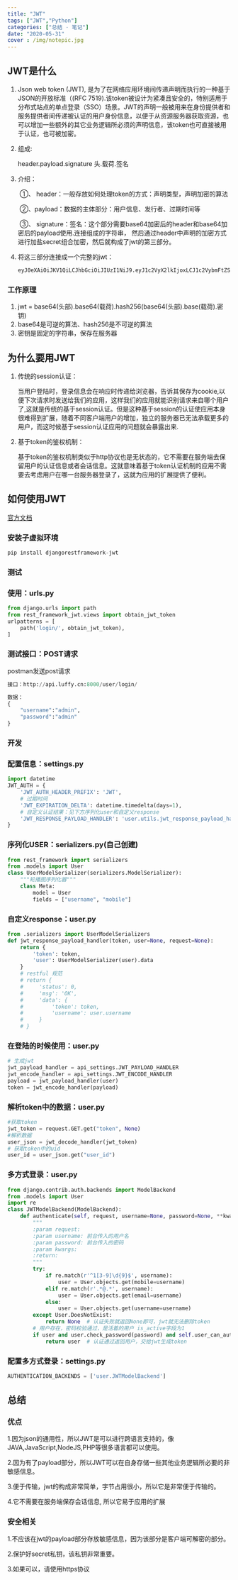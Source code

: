 ```yaml
---
title: "JWT"
tags: ["JWT","Python"]
categories: ["总结 · 笔记"]
date: "2020-05-31"
cover : /img/notepic.jpg
---
```


## JWT是什么

1. Json web token (JWT), 是为了在网络应用环境间传递声明而执行的一种基于JSON的开放标准（(RFC 7519).该token被设计为紧凑且安全的，特别适用于分布式站点的单点登录（SSO）场景。JWT的声明一般被用来在身份提供者和服务提供者间传递被认证的用户身份信息，以便于从资源服务器获取资源，也可以增加一些额外的其它业务逻辑所必须的声明信息，该token也可直接被用于认证，也可被加密。

2. 组成:

    header.payload.signature 头.载荷.签名

3. 介绍：

   ​	①、 header：一般存放如何处理token的方式：声明类型，声明加密的算法 

   ​	②、payload：数据的主体部分：用户信息、发行者、过期时间等

   ​	③、 signature：签名：这个部分需要base64加密后的header和base64加密后的payload使用.连接组成的字符串，	然后通过header中声明的加密方式进行加盐secret组合加密，然后就构成了jwt的第三部分。

4. 将这三部分连接成一个完整的jwt：

   ```python
   eyJ0eXAiOiJKV1QiLCJhbGciOiJIUzI1NiJ9.eyJ1c2VyX2lkIjoxLCJ1c2VybmFtZSI6Im93ZW4iLCJleHAiOjE1NTgzMDM1NDR9.4j5QypLwufjpqoScwUB9LYiuhYcTw1y4dPrvnv7DUyo
   ```

### 工作原理

1. jwt = base64(头部).base64(载荷).hash256(base64(头部).base(载荷).密钥)
2. base64是可逆的算法、hash256是不可逆的算法
3. 密钥是固定的字符串，保存在服务器

## 为什么要用JWT

1. 传统的session认证：

   当用户登陆时，登录信息会在响应时传递给浏览器，告诉其保存为cookie,以便下次请求时发送给我们的应用，这样我们的应用就能识别请求来自哪个用户了,这就是传统的基于session认证。但是这种基于session的认证使应用本身很难得到扩展，随着不同客户端用户的增加，独立的服务器已无法承载更多的用户，而这时候基于session认证应用的问题就会暴露出来.

2. 基于token的鉴权机制：

   基于token的鉴权机制类似于http协议也是无状态的，它不需要在服务端去保留用户的认证信息或者会话信息。这就意味着基于token认证机制的应用不需要去考虑用户在哪一台服务器登录了，这就为应用的扩展提供了便利。

## 如何使用JWT

[官方文档](https://github.com/jpadilla/django-rest-framework-jwt)

### 安装子虚拟环境

```python
pip install djangorestframework-jwt
```

### 测试

### 使用：urls.py

```python
from django.urls import path
from rest_framework_jwt.views import obtain_jwt_token
urlpatterns = [
    path('login/', obtain_jwt_token),
]
```

### 测试接口：POST请求

postman发送post请求

```python
接口：http://api.luffy.cn:8000/user/login/

数据：
{
    "username":"admin",
    "password":"admin"
}
```

### 开发

### 配置信息：settings.py

```python
import datetime
JWT_AUTH = {
    'JWT_AUTH_HEADER_PREFIX': 'JWT',
    # 过期时间
    'JWT_EXPIRATION_DELTA': datetime.timedelta(days=1),
    # 自定义认证结果：见下方序列化user和自定义response
    'JWT_RESPONSE_PAYLOAD_HANDLER': 'user.utils.jwt_response_payload_handler',  
}
```

### 序列化USER：serializers.py(自己创建)

```python
from rest_framework import serializers
from .models import User
class UserModelSerializer(serializers.ModelSerializer):
    """轮播图序列化器"""
    class Meta:
        model = User
        fields = ["username", "mobile"]
```

### 自定义response：user.py

```python
from .serializers import UserModelSerializers
def jwt_response_payload_handler(token, user=None, request=None):
    return {
        'token': token,
        'user': UserModelSerializer(user).data
    }
    # restful 规范
    # return {
    #     'status': 0,
    #     'msg': 'OK',
    #     'data': {
    #         'token': token,
    #         'username': user.username
    #     }
    # }
```

### 在登陆的时候使用：user.py

```python
# 生成jwt
jwt_payload_handler = api_settings.JWT_PAYLOAD_HANDLER
jwt_encode_handler = api_settings.JWT_ENCODE_HANDLER
payload = jwt_payload_handler(user)
token = jwt_encode_handler(payload)
```

### 解析token中的数据：user.py

```python
#获取token
jwt_token = request.GET.get("token", None)
#解析数据
user_json = jwt_decode_handler(jwt_token)
# 获取token中的uid
user_id = user_json.get("user_id")
```

### 多方式登录：user.py

```python
from django.contrib.auth.backends import ModelBackend
from .models import User
import re
class JWTModelBackend(ModelBackend):
    def authenticate(self, request, username=None, password=None, **kwargs):
        """
        :param request:
        :param username: 前台传入的用户名
        :param password: 前台传入的密码
        :param kwargs:
        :return:
        """
        try:
            if re.match(r'^1[3-9]\d{9}$', username):
                user = User.objects.get(mobile=username)
            elif re.match(r'.*@.*', username):
                user = User.objects.get(email=username)
            else:
                user = User.objects.get(username=username)
        except User.DoesNotExist:
            return None  # 认证失败就返回None即可，jwt就无法删除token
        # 用户存在，密码校验通过，是活着的用户 is_active字段为1
        if user and user.check_password(password) and self.user_can_authenticate(user):
            return user  # 认证通过返回用户，交给jwt生成token
```

### 配置多方式登录：settings.py

```python
AUTHENTICATION_BACKENDS = ['user.JWTModelBackend']
```

## 总结

### 优点

1.因为json的通用性，所以JWT是可以进行跨语言支持的，像JAVA,JavaScript,NodeJS,PHP等很多语言都可以使用。

2.因为有了payload部分，所以JWT可以在自身存储一些其他业务逻辑所必要的非敏感信息。

3.便于传输，jwt的构成非常简单，字节占用很小，所以它是非常便于传输的。

4.它不需要在服务端保存会话信息, 所以它易于应用的扩展

### 安全相关

1.不应该在jwt的payload部分存放敏感信息，因为该部分是客户端可解密的部分。

2.保护好secret私钥，该私钥非常重要。

3.如果可以，请使用https协议